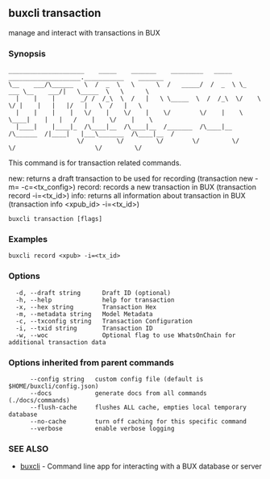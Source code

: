 ## buxcli transaction

manage and interact with transactions in BUX

### Synopsis

```
_____________________    _____    _______    _________   _____  ____________________.___________    _______   
\__    ___/\______   \  /  _  \   \      \  /   _____/  /  _  \ \_   ___ \__    ___/|   \_____  \   \      \  
  |    |    |       _/ /  /_\  \  /   |   \ \_____  \  /  /_\  \/    \  \/ |    |   |   |/   |   \  /   |   \ 
  |    |    |    |   \/    |    \/    |    \/        \/    |    \     \____|    |   |   /    |    \/    |    \
  |____|    |____|_  /\____|__  /\____|__  /_______  /\____|__  /\______  /|____|   |___\_______  /\____|__  /
                   \/         \/         \/        \/         \/        \/                      \/         \/
```

This command is for transaction related commands.

new: returns a draft transaction to be used for recording (transaction new <xpub> -m=<metadata> -c=<tx_config>)
record: records a new transaction in BUX (transaction record <xpub> -i=<tx_id>)
info: returns all information about transaction in BUX (transaction info <xpub_id> -i=<tx_id>)


```
buxcli transaction [flags]
```

### Examples

```
buxcli record <xpub> -i=<tx_id>
```

### Options

```
  -d, --draft string      Draft ID (optional)
  -h, --help              help for transaction
  -x, --hex string        Transaction Hex
  -m, --metadata string   Model Metadata
  -c, --txconfig string   Transaction Configuration
  -i, --txid string       Transaction ID
  -w, --woc               Optional flag to use WhatsOnChain for additional transaction data
```

### Options inherited from parent commands

```
      --config string   custom config file (default is $HOME/buxcli/config.json)
      --docs            generate docs from all commands (./docs/commands)
      --flush-cache     flushes ALL cache, empties local temporary database
      --no-cache        turn off caching for this specific command
      --verbose         enable verbose logging
```

### SEE ALSO

* [buxcli](buxcli.md)	 - Command line app for interacting with a BUX database or server

